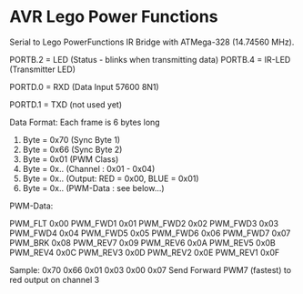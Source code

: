 AVR Lego Power Functions
==============

Serial to Lego PowerFunctions IR Bridge with ATMega-328 (14.74560 MHz).

PORTB.2 = LED (Status - blinks when transmitting data)
PORTB.4 = IR-LED (Transmitter LED)

PORTD.0 = RXD (Data Input 57600 8N1)

PORTD.1 = TXD (not used yet)

Data Format:
Each frame is 6 bytes long

1. Byte = 0x70 (Sync Byte 1)
2. Byte = 0x66 (Sync Byte 2)
3. Byte = 0x01 (PWM Class)
4. Byte = 0x.. (Channel : 0x01 - 0x04)
5. Byte = 0x.. (Output: RED = 0x00, BLUE = 0x01)
6. Byte = 0x.. (PWM-Data : see below...)

PWM-Data:

PWM_FLT 0x00
PWM_FWD1 0x01
PWM_FWD2 0x02
PWM_FWD3 0x03
PWM_FWD4 0x04
PWM_FWD5 0x05
PWM_FWD6 0x06
PWM_FWD7 0x07
PWM_BRK  0x08
PWM_REV7 0x09
PWM_REV6 0x0A
PWM_REV5 0x0B
PWM_REV4 0x0C
PWM_REV3 0x0D
PWM_REV2 0x0E
PWM_REV1 0x0F


Sample:
0x70 0x66 0x01 0x03 0x00 0x07 
Send Forward PWM7 (fastest) to red output on channel 3
